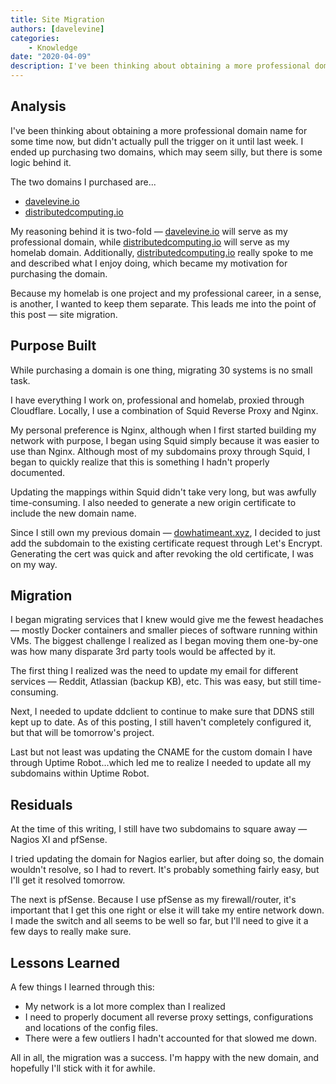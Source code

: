```yaml
---
title: Site Migration
authors: [davelevine]
categories:
    - Knowledge
date: "2020-04-09"
description: I've been thinking about obtaining a more professional domain name for some time now, but didn't actually pull the trigger on it until last week. I ended up purchasing two domains, which may seem silly, but there is some logic behind it.
---
```


## Analysis

I've been thinking about obtaining a more professional domain name for some time now, but didn't actually pull the trigger on it until last week. I ended up purchasing two domains, which may seem silly, but there is some logic behind it.

<!-- more -->

The two domains I purchased are...

* [davelevine.io](https://www.davelevine.io)
* [distributedcomputing.io](https://distributedcomputing.io)

My reasoning behind it is two-fold — [davelevine.io](https://www.davelevine.io) will serve as my professional domain, while [distributedcomputing.io](https://distributedcomputing.io) will serve as my homelab domain. Additionally, [distributedcomputing.io](https://distributedcomputing.io) really spoke to me and described what I enjoy doing, which became my motivation for purchasing the domain.

Because my homelab is one project and my professional career, in a sense, is another, I wanted to keep them separate. This leads me into the point of this post — site migration.

## Purpose Built

While purchasing a domain is one thing, migrating 30 systems is no small task.

I have everything I work on, professional and homelab, proxied through Cloudflare. Locally, I use a combination of Squid Reverse Proxy and Nginx.

My personal preference is Nginx, although when I first started building my network with purpose, I began using Squid simply because it was easier to use than Nginx. Although most of my subdomains proxy through Squid, I began to quickly realize that this is something I hadn't properly documented.

Updating the mappings within Squid didn't take very long, but was awfully time-consuming. I also needed to generate a new origin certificate to include the new domain name.

Since I still own my previous domain — [dowhatimeant.xyz](https://dowhatimeant.xyz), I decided to just add the subdomain to the existing certificate request through Let's Encrypt. Generating the cert was quick and after revoking the old certificate, I was on my way.

## Migration

I began migrating services that I knew would give me the fewest headaches — mostly Docker containers and smaller pieces of software running within VMs. The biggest challenge I realized as I began moving them one-by-one was how many disparate 3rd party tools would be affected by it.

The first thing I realized was the need to update my email for different services — Reddit, Atlassian (backup KB), etc. This was easy, but still time-consuming.

Next, I needed to update ddclient to continue to make sure that DDNS still kept up to date. As of this posting, I still haven't completely configured it, but that will be tomorrow's project.

Last but not least was updating the CNAME for the custom domain I have through Uptime Robot...which led me to realize I needed to update all my subdomains within Uptime Robot.

## Residuals

At the time of this writing, I still have two subdomains to square away — Nagios XI and pfSense.

I tried updating the domain for Nagios earlier, but after doing so, the domain wouldn't resolve, so I had to revert. It's probably something fairly easy, but I'll get it resolved tomorrow.

The next is pfSense. Because I use pfSense as my firewall/router, it's important that I get this one right or else it will take my entire network down. I made the switch and all seems to be well so far, but I'll need to give it a few days to really make sure.

## Lessons Learned

A few things I learned through this:

* My network is a lot more complex than I realized
* I need to properly document all reverse proxy settings, configurations and locations of the config files.
* There were a few outliers I hadn't accounted for that slowed me down.

All in all, the migration was a success. I'm happy with the new domain, and hopefully I'll stick with it for awhile.
